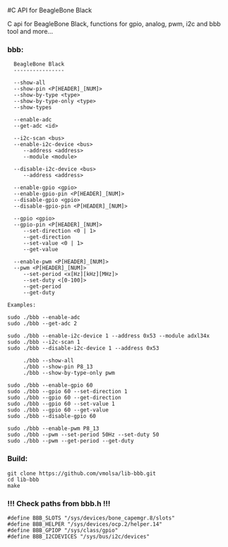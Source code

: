#C API for BeagleBone Black

C api for BeagleBone Black, functions for gpio, analog, pwm, i2c and bbb tool and more...

### bbb:

      BeagleBone Black                                                
      ----------------                                                
                                                                      
      --show-all                                                      
      --show-pin <P[HEADER]_[NUM]>                                    
      --show-by-type <type>                                           
      --show-by-type-only <type>                                      
      --show-types                                                    
                                                                      
      --enable-adc                                                    
      --get-adc <id>                                                  
                                                                      
      --i2c-scan <bus>                                                
      --enable-i2c-device <bus>                                       
         --address <address>                                          
         --module <module>                                            
                                                                      
      --disable-i2c-device <bus>                                      
         --address <address>                                          
                                                                      
      --enable-gpio <gpio>                                            
      --enable-gpio-pin <P[HEADER]_[NUM]>                             
      --disable-gpio <gpio>                                           
      --disable-gpio-pin <P[HEADER]_[NUM]>                            
                                                                      
      --gpio <gpio>                                                   
      --gpio-pin <P[HEADER]_[NUM]>                                    
         --set-direction <0 | 1>                                      
         --get-direction                                              
         --set-value <0 | 1>                                          
         --get-value                                                  
                                                                      
      --enable-pwm <P[HEADER]_[NUM]>                                  
      --pwm <P[HEADER]_[NUM]>                                         
         --set-period <x[Hz][kHz][MHz]>                               
         --set-duty <[0-100]>                                         
         --get-period                                                 
         --get-duty                                                   
                                                                      
    Examples:                                                         
                                                                      
    sudo ./bbb --enable-adc                                           
    sudo ./bbb --get-adc 2                                            
                                                                      
    sudo ./bbb --enable-i2c-device 1 --address 0x53 --module adxl34x  
    sudo ./bbb --i2c-scan 1                                           
    sudo ./bbb --disable-i2c-device 1 --address 0x53                  
                                                                      
         ./bbb --show-all                                             
         ./bbb --show-pin P8_13                                       
         ./bbb --show-by-type-only pwm                                
                                                                      
    sudo ./bbb --enable-gpio 60                                       
    sudo ./bbb --gpio 60 --set-direction 1                            
    sudo ./bbb --gpio 60 --get-direction                              
    sudo ./bbb --gpio 60 --set-value 1                                
    sudo ./bbb --gpio 60 --get-value                                  
    sudo ./bbb --disable-gpio 60                                      
                                                                      
    sudo ./bbb --enable-pwm P8_13                                     
    sudo ./bbb --pwm --set-period 50Hz --set-duty 50                  
    sudo ./bbb --pwm --get-period --get-duty

### Build:
    
    git clone https://github.com/vmolsa/lib-bbb.git
    cd lib-bbb
    make

### !!! Check paths from bbb.h !!!

    #define BBB_SLOTS "/sys/devices/bone_capemgr.8/slots"
    #define BBB_HELPER "/sys/devices/ocp.2/helper.14"
    #define BBB_GPIOP "/sys/class/gpio"
    #define BBB_I2CDEVICES "/sys/bus/i2c/devices"

